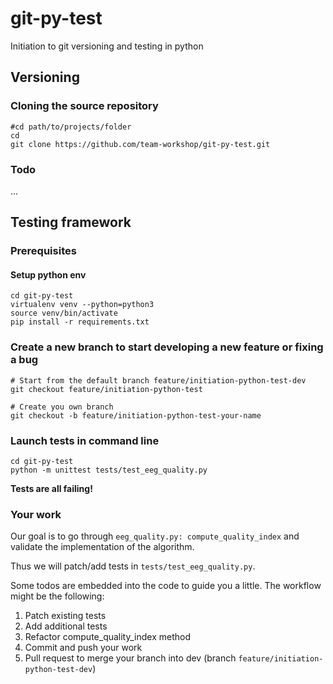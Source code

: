 # git-py-test

Initiation to git versioning and testing in python 


## Versioning

### Cloning the source repository

```
#cd path/to/projects/folder
cd 
git clone https://github.com/team-workshop/git-py-test.git
```

### Todo
...

## Testing framework

### Prerequisites

#### Setup python env

```
cd git-py-test
virtualenv venv --python=python3
source venv/bin/activate
pip install -r requirements.txt
```

### Create a new branch to start developing a new feature or fixing a bug

```
# Start from the default branch feature/initiation-python-test-dev
git checkout feature/initiation-python-test

# Create you own branch
git checkout -b feature/initiation-python-test-your-name
```

### Launch tests in command line

```
cd git-py-test
python -m unittest tests/test_eeg_quality.py
```

**Tests are all failing!**

### Your work

Our goal is to go through `eeg_quality.py: compute_quality_index` and validate 
the implementation of the algorithm.

Thus we will patch/add tests in `tests/test_eeg_quality.py`.

Some todos are embedded into the code to guide you a little. 
The workflow might be the following:

1. Patch existing tests
2. Add additional tests
3. Refactor compute_quality_index method
4. Commit and push your work
5. Pull request to merge your branch into dev (branch `feature/initiation-python-test-dev`)
